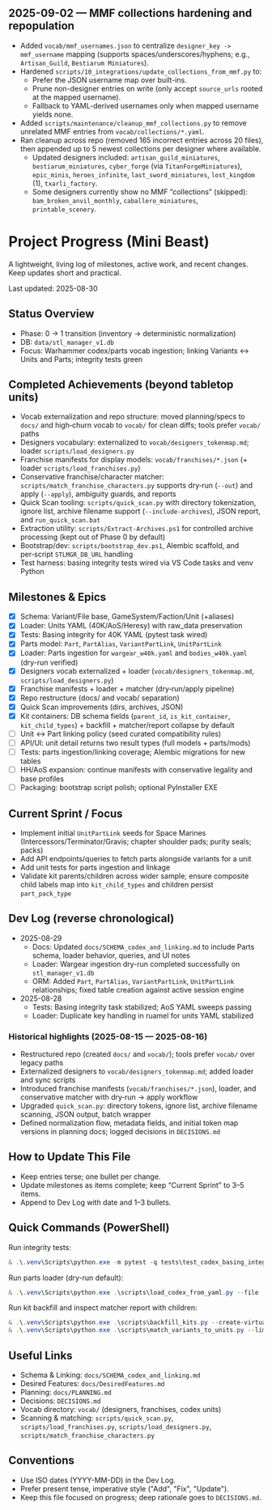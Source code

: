 ## 2025-09-02 — MMF collections hardening and repopulation

- Added `vocab/mmf_usernames.json` to centralize `designer_key -> mmf_username` mapping (supports spaces/underscores/hyphens; e.g., `Artisan_Guild`, `Bestiarum Miniatures`).
- Hardened `scripts/10_integrations/update_collections_from_mmf.py` to:
  - Prefer the JSON username map over built-ins.
  - Prune non-designer entries on write (only accept `source_urls` rooted at the mapped username).
  - Fallback to YAML-derived usernames only when mapped username yields none.
- Added `scripts/maintenance/cleanup_mmf_collections.py` to remove unrelated MMF entries from `vocab/collections/*.yaml`.
- Ran cleanup across repo (removed 165 incorrect entries across 20 files), then appended up to 5 newest collections per designer where available.
  - Updated designers included: `artisan_guild_miniatures`, `bestiarum_miniatures`, `cyber_forge` (via `TitanForgeMiniatures`), `epic_minis`, `heroes_infinite`, `last_sword_miniatures`, `lost_kingdom` (1), `txarli_factory`.
  - Some designers currently show no MMF “collections” (skipped): `bam_broken_anvil_monthly`, `caballero_miniatures`, `printable_scenery`.

# Project Progress (Mini Beast)

A lightweight, living log of milestones, active work, and recent changes. Keep updates short and practical.

Last updated: 2025-08-30

## Status Overview
- Phase: 0 → 1 transition (inventory → deterministic normalization)
- DB: `data/stl_manager_v1.db`
- Focus: Warhammer codex/parts vocab ingestion; linking Variants ↔ Units and Parts; integrity tests green

## Completed Achievements (beyond tabletop units)
- Vocab externalization and repo structure: moved planning/specs to `docs/` and high‑churn vocab to `vocab/` for clean diffs; tools prefer `vocab/` paths
- Designers vocabulary: externalized to `vocab/designers_tokenmap.md`; loader `scripts/load_designers.py`
- Franchise manifests for display models: `vocab/franchises/*.json` (+ loader `scripts/load_franchises.py`)
- Conservative franchise/character matcher: `scripts/match_franchise_characters.py` supports dry‑run (`--out`) and apply (`--apply`), ambiguity guards, and reports
- Quick Scan tooling: `scripts/quick_scan.py` with directory tokenization, ignore list, archive filename support (`--include-archives`), JSON report, and `run_quick_scan.bat`
- Extraction utility: `scripts/Extract-Archives.ps1` for controlled archive processing (kept out of Phase 0 by default)
- Bootstrap/dev: `scripts/bootstrap_dev.ps1`, Alembic scaffold, and per‑script `STLMGR_DB_URL` handling
- Test harness: basing integrity tests wired via VS Code tasks and venv Python

## Milestones & Epics
- [x] Schema: Variant/File base, GameSystem/Faction/Unit (+aliases)
- [x] Loader: Units YAML (40K/AoS/Heresy) with raw_data preservation
- [x] Tests: Basing integrity for 40K YAML (pytest task wired)
- [x] Parts model: `Part`, `PartAlias`, `VariantPartLink`, `UnitPartLink`
- [x] Loader: Parts ingestion for `wargear_w40k.yaml` and `bodies_w40k.yaml` (dry-run verified)
- [x] Designers vocab externalized + loader (`vocab/designers_tokenmap.md`, `scripts/load_designers.py`)
- [x] Franchise manifests + loader + matcher (dry‑run/apply pipeline)
- [x] Repo restructure (docs/ and vocab/ separation)
- [x] Quick Scan improvements (dirs, archives, JSON)
- [x] Kit containers: DB schema fields (`parent_id`, `is_kit_container`, `kit_child_types`) + backfill + matcher/report collapse by default
- [ ] Unit ↔ Part linking policy (seed curated compatibility rules)
- [ ] API/UI: unit detail returns two result types (full models + parts/mods)
- [ ] Tests: parts ingestion/linking coverage; Alembic migrations for new tables
- [ ] HH/AoS expansion: continue manifests with conservative legality and base profiles
- [ ] Packaging: bootstrap script polish; optional PyInstaller EXE

## Current Sprint / Focus
- Implement initial `UnitPartLink` seeds for Space Marines (Intercessors/Terminator/Gravis; chapter shoulder pads; purity seals; packs)
- Add API endpoints/queries to fetch parts alongside variants for a unit
- Add unit tests for parts ingestion and linkage
 - Validate kit parents/children across wider sample; ensure composite child labels map into `kit_child_types` and children persist `part_pack_type`

## Dev Log (reverse chronological)
- 2025-08-29
  - Docs: Updated `docs/SCHEMA_codex_and_linking.md` to include Parts schema, loader behavior, queries, and UI notes
  - Loader: Wargear ingestion dry-run completed successfully on `stl_manager_v1.db`
  - ORM: Added `Part`, `PartAlias`, `VariantPartLink`, `UnitPartLink` relationships; fixed table creation against active session engine
- 2025-08-28
  - Tests: Basing integrity task stabilized; AoS YAML sweeps passing
  - Loader: Duplicate key handling in ruamel for units YAML stabilized

### Historical highlights (2025-08-15 — 2025-08-16)
- Restructured repo (created `docs/` and `vocab/`); tools prefer `vocab/` over legacy paths
- Externalized designers to `vocab/designers_tokenmap.md`; added loader and sync scripts
- Introduced franchise manifests (`vocab/franchises/*.json`), loader, and conservative matcher with dry‑run → apply workflow
- Upgraded `quick_scan.py`: directory tokens, ignore list, archive filename scanning, JSON output, batch wrapper
- Defined normalization flow, metadata fields, and initial token map versions in planning docs; logged decisions in `DECISIONS.md`

## How to Update This File
- Keep entries terse; one bullet per change.
- Update milestones as items complete; keep “Current Sprint” to 3–5 items.
- Append to Dev Log with date and 1–3 bullets.

## Quick Commands (PowerShell)
Run integrity tests:
```powershell
& .\.venv\Scripts\python.exe -m pytest -q tests\test_codex_basing_integrity.py
```

Run parts loader (dry-run default):
```powershell
& .\.venv\Scripts\python.exe .\scripts\load_codex_from_yaml.py --file .\vocab\wargear_w40k.yaml --db-url sqlite:///./data/stl_manager_v1.db
```

Run kit backfill and inspect matcher report with children:
```powershell
& .\.venv\Scripts\python.exe .\scripts\backfill_kits.py --create-virtual-parents --group-children --apply --out .\reports\backfill_kits_$(Get-Date -f yyyyMMdd_HHmmss)_apply.json
& .\.venv\Scripts\python.exe .\scripts\match_variants_to_units.py --limit 200 --systems w40k aos heresy --min-score 12 --delta 3 --include-kit-children --out .\reports\match_units_with_children_$(Get-Date -f yyyyMMdd_HHmmss).json
```

## Useful Links
- Schema & Linking: `docs/SCHEMA_codex_and_linking.md`
- Desired Features: `docs/DesiredFeatures.md`
- Planning: `docs/PLANNING.md`
- Decisions: `DECISIONS.md`
- Vocab directory: `vocab/` (designers, franchises, codex units)
- Scanning & matching: `scripts/quick_scan.py`, `scripts/load_franchises.py`, `scripts/load_designers.py`, `scripts/match_franchise_characters.py`

## Conventions
- Use ISO dates (YYYY-MM-DD) in the Dev Log.
- Prefer present tense, imperative style ("Add", "Fix", "Update").
- Keep this file focused on progress; deep rationale goes to `DECISIONS.md`.